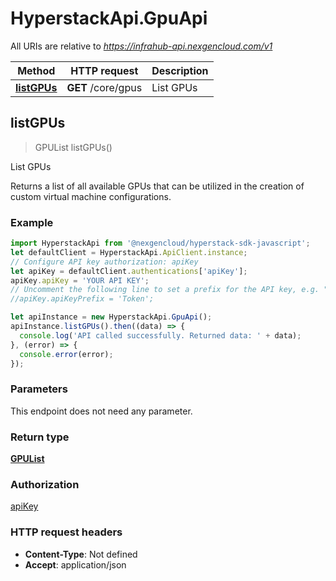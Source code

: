 # HyperstackApi.GpuApi

All URIs are relative to *https://infrahub-api.nexgencloud.com/v1*

Method | HTTP request | Description
------------- | ------------- | -------------
[**listGPUs**](GpuApi.md#listGPUs) | **GET** /core/gpus | List GPUs



## listGPUs

> GPUList listGPUs()

List GPUs

Returns a list of all available GPUs that can be utilized in the creation of custom virtual machine configurations.

### Example

```javascript
import HyperstackApi from '@nexgencloud/hyperstack-sdk-javascript';
let defaultClient = HyperstackApi.ApiClient.instance;
// Configure API key authorization: apiKey
let apiKey = defaultClient.authentications['apiKey'];
apiKey.apiKey = 'YOUR API KEY';
// Uncomment the following line to set a prefix for the API key, e.g. "Token" (defaults to null)
//apiKey.apiKeyPrefix = 'Token';

let apiInstance = new HyperstackApi.GpuApi();
apiInstance.listGPUs().then((data) => {
  console.log('API called successfully. Returned data: ' + data);
}, (error) => {
  console.error(error);
});

```

### Parameters

This endpoint does not need any parameter.

### Return type

[**GPUList**](GPUList.md)

### Authorization

[apiKey](../README.md#apiKey)

### HTTP request headers

- **Content-Type**: Not defined
- **Accept**: application/json

